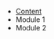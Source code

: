 * [Content](https://github.com/mrezasoltani/mrezasoltani.github.io/new/master/_pages/Course/starter.md)
* Module 1
* Module 2
